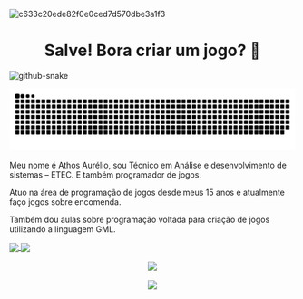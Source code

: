![c633c20ede82f0e0ced7d570dbe3a1f3](https://cdna.artstation.com/p/assets/images/images/021/720/920/original/pixel-jeff-mario.gif?1572709433)


<h1  align="center">Salve! Bora criar um jogo? 👾</h1>

<picture>
  <source media="(prefers-color-scheme: dark)" srcset="github-snake-dark.svg" />
  <img alt="github-snake" src="github-snake.svg" />
</picture>

  <source
    media="(prefers-color-scheme: dark)"
   srcset="
      https://raw.githubusercontent.com/platane/snk/output/github-contribution-grid-snake-dark.svg
    "
  />
  <img
    alt="github contribution grid snake animation"
    src="https://raw.githubusercontent.com/platane/snk/output/github-contribution-grid-snake.svg"
  />
</picture>

<p>Meu nome é Athos Aurélio, sou Técnico em Análise e desenvolvimento de sistemas – ETEC. E também programador de jogos.</p>
<p>Atuo na área de programação de jogos desde meus 15 anos e atualmente faço jogos sobre encomenda.</p>
<p>Também dou aulas sobre programação voltada para criação de jogos utilizando a linguagem GML.</p>

<div>
<a href="https://github.com/huotes">
<img  height="160em" align="center" src="https://github-readme-stats.vercel.app/api/top-langs/?username=huotes&layout=compact&langs_count=7&theme=synthwave"/>
<img  height="160em" align="center" src="https://github-readme-stats.vercel.app/api?username=huotes&theme=synthwave" />
</div>


<div align="center">
</a> 

<br />

<div align="center">
    <img src="http://github-readme-streak-stats.herokuapp.com?user=huotes&theme=monokai&hide_border=true&date_format=M%20j%5B%2C%20Y%5D&background=00000000&stroke=DE37C1">
</div>
  
<div align="center">
  <p align="center">
    <a href="https://skillicons.dev">
      <img src="https://skillicons.dev/icons?i=cpp,cs,java,javascript,html,ts,lua,git,python,gamemakerstudio,unity,unreal,godot" />
    </a>
</div>
